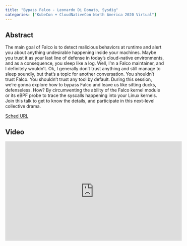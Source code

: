```yaml
---
title: "Bypass Falco - Leonardo Di Donato, Sysdig"
categories: ["KubeCon + CloudNativeCon North America 2020 Virtual"]
---
```


## Abstract

The main goal of Falco is to detect malicious behaviors at runtime and alert you about anything undesirable happening inside your machines. Maybe you trust it as your last line of defense in today’s cloud-native environments, and as a consequence, you sleep like a log. Well, I’m a Falco maintainer, and I definitely wouldn’t. Ok, I generally don’t trust anything and still manage to sleep soundly, but that’s a topic for another conversation. You shouldn’t trust Falco. You shouldn’t trust any tool by default. During this session, we’re gonna explore how to bypass Falco and leave us like sitting ducks, defenseless. How? By circumventing the ability of the Falco kernel module or its eBPF probe to trace the syscalls happening into your Linux kernels. Join this talk to get to know the details, and participate in this next-level collective drama.

[Sched URL](https://kccncna20.sched.com/event/53710b7e2c95f8968d9f69829eb11297)

## Video

<iframe width='560' height='315' src='https://www.youtube.com/embed/nGqWskXRSmo' frameborder='0' allow='accelerometer; autoplay; encrypted-media; gyroscope; picture-in-picture' allowfullscreen></iframe>
